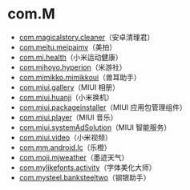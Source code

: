 # com.M

- [com.magicalstory.cleaner](./com.magicalstory.cleaner/readme.md)（安卓清理君）
- [com.meitu.meipaimv](./com.meitu.meipaimv/readme.md)（美拍）
- [com.mi.health](./com.mi.health/readme.md)（小米运动健康）
- [com.mihoyo.hyperion](./com.mihoyo.hyperion/readme.md)（米游社）
- [com.mimikko.mimikkoui](./com.mimikko.mimikkoui/readme.md)（兽耳助手）
- [com.miui.gallery](./com.miui.gallery/readme.md)（MIUI 相册）
- [com.miui.huanji](./com.miui.huanji/readme.md)（小米换机）
- [com.miui.packageinstaller](./com.miui.packageinstaller/readme.md)（MIUI 应用包管理组件）
- [com.miui.player](./com.miui.player/readme.md)（MIUI 音乐）
- [com.miui.systemAdSolution](./com.miui.systemAdSolution/readme.md)（MIUI 智能服务）
- [com.miui.video](./com.miui.video/readme.md)（小米视频）
- [com.mm.android.lc](./com.mm.android.lc/readme.md)（乐橙）
- [com.moji.mjweather](./com.moji.mjweather/readme.md)（墨迹天气）
- [com.mylikefonts.activity](./com.mylikefonts.activity/readme.md)（字体美化大师）
- [com.mysteel.banksteeltwo](./com.mysteel.banksteeltwo/readme.md)（钢银助手）
